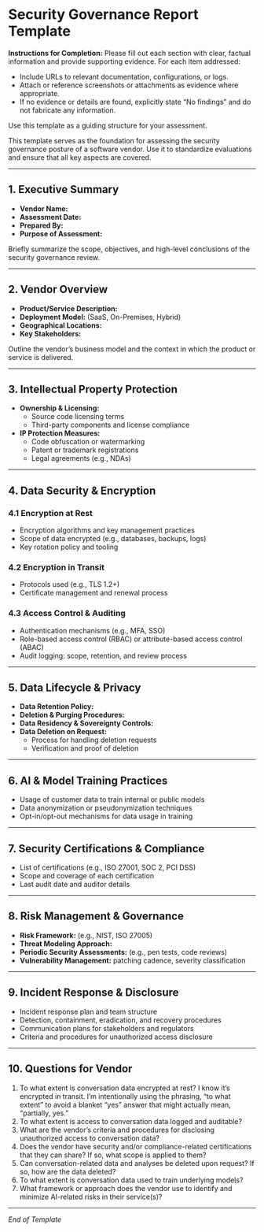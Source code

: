 # Security Governance Report Template

**Instructions for Completion:**
Please fill out each section with clear, factual information and provide supporting evidence. For each item addressed:

- Include URLs to relevant documentation, configurations, or logs.
- Attach or reference screenshots or attachments as evidence where appropriate.
- If no evidence or details are found, explicitly state “No findings” and do not fabricate any information.

Use this template as a guiding structure for your assessment.


This template serves as the foundation for assessing the security governance posture of a software vendor. Use it to standardize evaluations and ensure that all key aspects are covered.

---

## 1. Executive Summary

- **Vendor Name:**
- **Assessment Date:**
- **Prepared By:**
- **Purpose of Assessment:**

Briefly summarize the scope, objectives, and high-level conclusions of the security governance review.

---

## 2. Vendor Overview

- **Product/Service Description:**
- **Deployment Model:** (SaaS, On-Premises, Hybrid)
- **Geographical Locations:**
- **Key Stakeholders:**

Outline the vendor’s business model and the context in which the product or service is delivered.

---

## 3. Intellectual Property Protection

- **Ownership & Licensing:**
  - Source code licensing terms
  - Third-party components and license compliance
- **IP Protection Measures:**
  - Code obfuscation or watermarking
  - Patent or trademark registrations
  - Legal agreements (e.g., NDAs)

---

## 4. Data Security & Encryption

### 4.1 Encryption at Rest

- Encryption algorithms and key management practices
- Scope of data encrypted (e.g., databases, backups, logs)
- Key rotation policy and tooling

### 4.2 Encryption in Transit

- Protocols used (e.g., TLS 1.2+)
- Certificate management and renewal process

### 4.3 Access Control & Auditing

- Authentication mechanisms (e.g., MFA, SSO)
- Role-based access control (RBAC) or attribute-based access control (ABAC)
- Audit logging: scope, retention, and review process

---

## 5. Data Lifecycle & Privacy

- **Data Retention Policy:**
- **Deletion & Purging Procedures:**
- **Data Residency & Sovereignty Controls:**
- **Data Deletion on Request:**
  - Process for handling deletion requests
  - Verification and proof of deletion

---

## 6. AI & Model Training Practices

- Usage of customer data to train internal or public models
- Data anonymization or pseudonymization techniques
- Opt-in/opt-out mechanisms for data usage in training

---

## 7. Security Certifications & Compliance

- List of certifications (e.g., ISO 27001, SOC 2, PCI DSS)
- Scope and coverage of each certification
- Last audit date and auditor details

---

## 8. Risk Management & Governance

- **Risk Framework:** (e.g., NIST, ISO 27005)
- **Threat Modeling Approach:**
- **Periodic Security Assessments:** (e.g., pen tests, code reviews)
- **Vulnerability Management:** patching cadence, severity classification

---

## 9. Incident Response & Disclosure

- Incident response plan and team structure
- Detection, containment, eradication, and recovery procedures
- Communication plans for stakeholders and regulators
- Criteria and procedures for unauthorized access disclosure

---

## 10. Questions for Vendor

1. To what extent is conversation data encrypted at rest? I know it’s encrypted in transit. I’m intentionally using the phrasing, “to what extent” to avoid a blanket “yes” answer that might actually mean, “partially, yes.”
2. To what extent is access to conversation data logged and auditable?
3. What are the vendor’s criteria and procedures for disclosing unauthorized access to conversation data?
4. Does the vendor have security and/or compliance-related certifications that they can share? If so, what scope is applied to them?
5. Can conversation-related data and analyses be deleted upon request? If so, how are the data deleted?
6. To what extent is conversation data used to train underlying models?
7. What framework or approach does the vendor use to identify and minimize AI-related risks in their service(s)?

---

*End of Template*